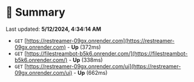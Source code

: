 # 📖 Summary
Last updated: **5/12/2024, 4:34:14 AM**

- `GET` [https://restreamer-09gx.onrender.com](https://restreamer-09gx.onrender.com) - **Up** (372ms)
- `GET` [https://filestreambot-b5k6.onrender.com/](https://filestreambot-b5k6.onrender.com/) - **Up** (338ms)
- `GET` [https://restreamer-09gx.onrender.com/ui](https://restreamer-09gx.onrender.com/ui) - **Up** (662ms)
